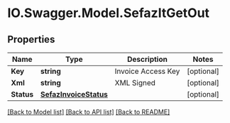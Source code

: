 # IO.Swagger.Model.SefazItGetOut
## Properties

Name | Type | Description | Notes
------------ | ------------- | ------------- | -------------
**Key** | **string** | Invoice Access Key | [optional] 
**Xml** | **string** | XML Signed | [optional] 
**Status** | [**SefazInvoiceStatus**](SefazInvoiceStatus.md) |  | [optional] 

[[Back to Model list]](../README.md#documentation-for-models) [[Back to API list]](../README.md#documentation-for-api-endpoints) [[Back to README]](../README.md)

